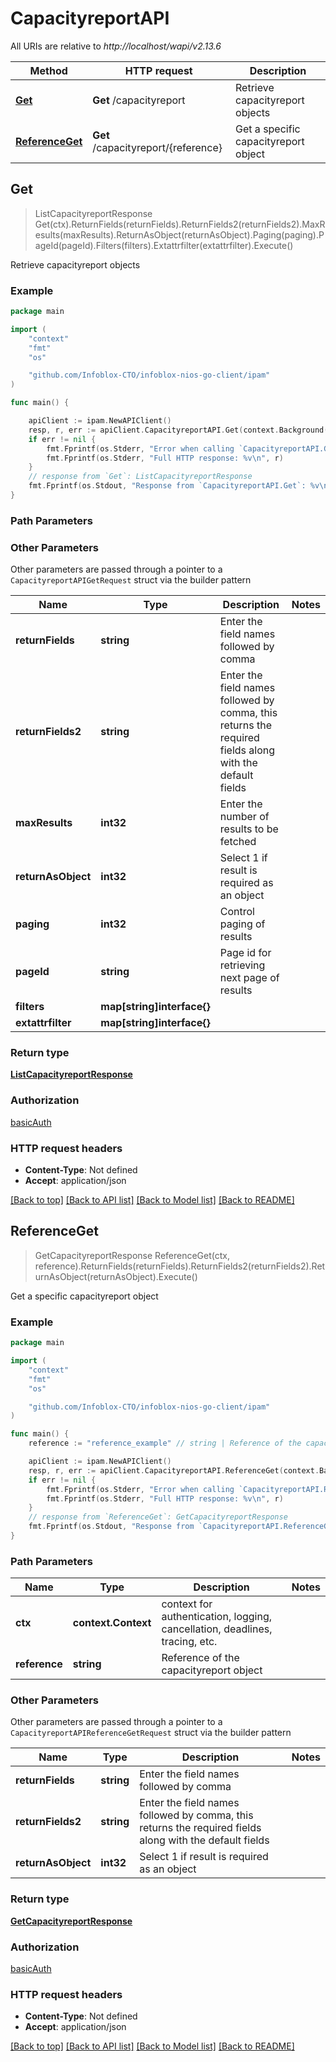 # CapacityreportAPI

All URIs are relative to *http://localhost/wapi/v2.13.6*

Method | HTTP request | Description
------------- | ------------- | -------------
[**Get**](CapacityreportAPI.md#Get) | **Get** /capacityreport | Retrieve capacityreport objects
[**ReferenceGet**](CapacityreportAPI.md#ReferenceGet) | **Get** /capacityreport/{reference} | Get a specific capacityreport object



## Get

> ListCapacityreportResponse Get(ctx).ReturnFields(returnFields).ReturnFields2(returnFields2).MaxResults(maxResults).ReturnAsObject(returnAsObject).Paging(paging).PageId(pageId).Filters(filters).Extattrfilter(extattrfilter).Execute()

Retrieve capacityreport objects



### Example

```go
package main

import (
	"context"
	"fmt"
	"os"

	"github.com/Infoblox-CTO/infoblox-nios-go-client/ipam"
)

func main() {

	apiClient := ipam.NewAPIClient()
	resp, r, err := apiClient.CapacityreportAPI.Get(context.Background()).Execute()
	if err != nil {
		fmt.Fprintf(os.Stderr, "Error when calling `CapacityreportAPI.Get``: %v\n", err)
		fmt.Fprintf(os.Stderr, "Full HTTP response: %v\n", r)
	}
	// response from `Get`: ListCapacityreportResponse
	fmt.Fprintf(os.Stdout, "Response from `CapacityreportAPI.Get`: %v\n", resp)
}
```

### Path Parameters



### Other Parameters

Other parameters are passed through a pointer to a `CapacityreportAPIGetRequest` struct via the builder pattern


Name | Type | Description  | Notes
------------- | ------------- | ------------- | -------------
**returnFields** | **string** | Enter the field names followed by comma | 
**returnFields2** | **string** | Enter the field names followed by comma, this returns the required fields along with the default fields | 
**maxResults** | **int32** | Enter the number of results to be fetched | 
**returnAsObject** | **int32** | Select 1 if result is required as an object | 
**paging** | **int32** | Control paging of results | 
**pageId** | **string** | Page id for retrieving next page of results | 
**filters** | **map[string]interface{}** |  | 
**extattrfilter** | **map[string]interface{}** |  | 

### Return type

[**ListCapacityreportResponse**](ListCapacityreportResponse.md)

### Authorization

[basicAuth](../README.md#basicAuth)

### HTTP request headers

- **Content-Type**: Not defined
- **Accept**: application/json

[[Back to top]](#) [[Back to API list]](../README.md#documentation-for-api-endpoints)
[[Back to Model list]](../README.md#documentation-for-models)
[[Back to README]](../README.md)


## ReferenceGet

> GetCapacityreportResponse ReferenceGet(ctx, reference).ReturnFields(returnFields).ReturnFields2(returnFields2).ReturnAsObject(returnAsObject).Execute()

Get a specific capacityreport object



### Example

```go
package main

import (
	"context"
	"fmt"
	"os"

	"github.com/Infoblox-CTO/infoblox-nios-go-client/ipam"
)

func main() {
	reference := "reference_example" // string | Reference of the capacityreport object

	apiClient := ipam.NewAPIClient()
	resp, r, err := apiClient.CapacityreportAPI.ReferenceGet(context.Background(), reference).Execute()
	if err != nil {
		fmt.Fprintf(os.Stderr, "Error when calling `CapacityreportAPI.ReferenceGet``: %v\n", err)
		fmt.Fprintf(os.Stderr, "Full HTTP response: %v\n", r)
	}
	// response from `ReferenceGet`: GetCapacityreportResponse
	fmt.Fprintf(os.Stdout, "Response from `CapacityreportAPI.ReferenceGet`: %v\n", resp)
}
```

### Path Parameters


Name | Type | Description  | Notes
------------- | ------------- | ------------- | -------------
**ctx** | **context.Context** | context for authentication, logging, cancellation, deadlines, tracing, etc.
**reference** | **string** | Reference of the capacityreport object | 

### Other Parameters

Other parameters are passed through a pointer to a `CapacityreportAPIReferenceGetRequest` struct via the builder pattern


Name | Type | Description  | Notes
------------- | ------------- | ------------- | -------------
**returnFields** | **string** | Enter the field names followed by comma | 
**returnFields2** | **string** | Enter the field names followed by comma, this returns the required fields along with the default fields | 
**returnAsObject** | **int32** | Select 1 if result is required as an object | 

### Return type

[**GetCapacityreportResponse**](GetCapacityreportResponse.md)

### Authorization

[basicAuth](../README.md#basicAuth)

### HTTP request headers

- **Content-Type**: Not defined
- **Accept**: application/json

[[Back to top]](#) [[Back to API list]](../README.md#documentation-for-api-endpoints)
[[Back to Model list]](../README.md#documentation-for-models)
[[Back to README]](../README.md)

